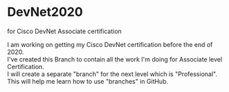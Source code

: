 # DevNet2020
for Cisco DevNet Associate certification

I am working on getting my Cisco DevNet certification before the end of 2020.  
I've created this Branch to contain all the work I'm doing for Associate level Certification.  
I will create a separate "branch" for the next level which is "Professional".  
This will help me learn how to use "branches" in GitHub.
